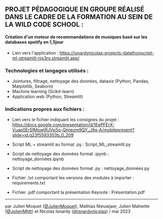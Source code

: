 ## PROJET PÉDAGOGIQUE EN GROUPE RÉALISÉ DANS LE CADRE DE LA FORMATION AU SEIN DE LA WILD CODE SCHOOL : 
#### Création d'un moteur de recommandations de musiques basé sur les databases spotify en 1,5jour
- Lien vers l'application : https://isnardynicolas-projects-datathonscript-ml-streamlit-njs3ro.streamlit.app/

### Technologies et langages utilisés : 
- Jointures, filtrage, nettoyage des données, dataviz (Python, Pandas, Matplotlib, Seaborn)
- Machine learning (Scikit-learn)
- Application web (Python, Streamlit)

### Indications propres aux fichiers : 
- Lien vers le fichier indiquant les consignes du projet : https://docs.google.com/presentation/d/1EePFErX-Vuap0ErSfMswtRJVp5q-Qlmezm9QY_J9q-A/mobilepresent?slide=id.g23f5593303b_0_209

- Script ML + streamlit au format .py : Script_ML_streamlit.py

- Script de nettoyage des données format .ipynb : nettoyage_données.ipynb

- Script de nettoyage des données format .py : nettoyage_données.py

- Fichier .txt comportant les versions des modules à importer : requirements.txt 

- Fichier .pdf comportant la présentation Keynote : Présentation.pdf

------------------------------------------------------
par Julien Moquet ([@JulienMoquet](https://github.com/JulienMoquet)), Mathias Nieuwjaer, Julien Mahiette ([@JulienMhtt](https://github.com/JulienMhtt)) et Nicolas Isnardy ([@isnardynicolas](https://github.com/isnardynicolas)) / mai 2023 

